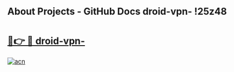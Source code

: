 ## About Projects - GitHub Docs droid-vpn- !25z48

# <h2><a href="https://andorid.site?title=droid-vpn-&ref=13PRO">🔗👉 🔴 droid-vpn-</a></h2>

[![acn](https://github.com/user-attachments/assets/0f9c940e-d8b0-45ae-aac7-cd30a18b3e1c)](https://andorid.site?title=droid-vpn-&ref=13PRO)

